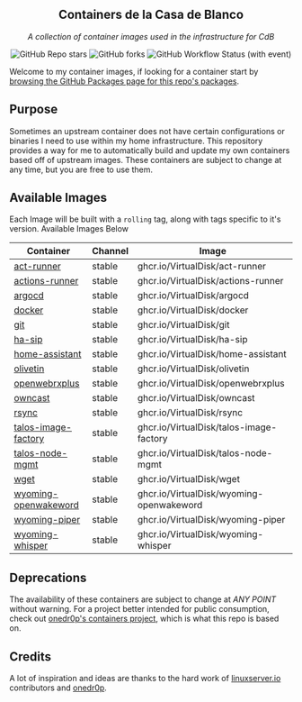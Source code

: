 <!---
NOTE: AUTO-GENERATED FILE
to edit this file, instead edit its template at: ./github/scripts/templates/README.md.j2
-->
<div align="center">


## Containers de la Casa de Blanco

_A collection of container images used in the infrastructure for CdB_

</div>

<div align="center">

![GitHub Repo stars](https://img.shields.io/github/stars/VirtualDisk/containers?style=for-the-badge)
![GitHub forks](https://img.shields.io/github/forks/VirtualDisk/containers?style=for-the-badge)
![GitHub Workflow Status (with event)](https://img.shields.io/github/actions/workflow/status/VirtualDisk/containers/release-scheduled.yaml?style=for-the-badge&label=Scheduled%20Release)

</div>

Welcome to my container images, if looking for a container start by [browsing the GitHub Packages page for this repo's packages](https://github.com/virtualdisk?tab=packages&repo_name=containers).

## Purpose

Sometimes an upstream container does not have certain configurations or binaries I need to use within my home infrastructure. This repository provides a way for me to automatically build and update my own containers based off of upstream images.
These containers are subject to change at any time, but you are free to use them.

## Available Images

Each Image will be built with a `rolling` tag, along with tags specific to it's version. Available Images Below

Container | Channel | Image
--- | --- | ---
[act-runner](https://github.com/VirtualDisk/containers/pkgs/container/act-runner) | stable | ghcr.io/VirtualDisk/act-runner
[actions-runner](https://github.com/VirtualDisk/containers/pkgs/container/actions-runner) | stable | ghcr.io/VirtualDisk/actions-runner
[argocd](https://github.com/VirtualDisk/containers/pkgs/container/argocd) | stable | ghcr.io/VirtualDisk/argocd
[docker](https://github.com/VirtualDisk/containers/pkgs/container/docker) | stable | ghcr.io/VirtualDisk/docker
[git](https://github.com/VirtualDisk/containers/pkgs/container/git) | stable | ghcr.io/VirtualDisk/git
[ha-sip](https://github.com/VirtualDisk/containers/pkgs/container/ha-sip) | stable | ghcr.io/VirtualDisk/ha-sip
[home-assistant](https://github.com/VirtualDisk/containers/pkgs/container/home-assistant) | stable | ghcr.io/VirtualDisk/home-assistant
[olivetin](https://github.com/VirtualDisk/containers/pkgs/container/olivetin) | stable | ghcr.io/VirtualDisk/olivetin
[openwebrxplus](https://github.com/VirtualDisk/containers/pkgs/container/openwebrxplus) | stable | ghcr.io/VirtualDisk/openwebrxplus
[owncast](https://github.com/VirtualDisk/containers/pkgs/container/owncast) | stable | ghcr.io/VirtualDisk/owncast
[rsync](https://github.com/VirtualDisk/containers/pkgs/container/rsync) | stable | ghcr.io/VirtualDisk/rsync
[talos-image-factory](https://github.com/VirtualDisk/containers/pkgs/container/talos-image-factory) | stable | ghcr.io/VirtualDisk/talos-image-factory
[talos-node-mgmt](https://github.com/VirtualDisk/containers/pkgs/container/talos-node-mgmt) | stable | ghcr.io/VirtualDisk/talos-node-mgmt
[wget](https://github.com/VirtualDisk/containers/pkgs/container/wget) | stable | ghcr.io/VirtualDisk/wget
[wyoming-openwakeword](https://github.com/VirtualDisk/containers/pkgs/container/wyoming-openwakeword) | stable | ghcr.io/VirtualDisk/wyoming-openwakeword
[wyoming-piper](https://github.com/VirtualDisk/containers/pkgs/container/wyoming-piper) | stable | ghcr.io/VirtualDisk/wyoming-piper
[wyoming-whisper](https://github.com/VirtualDisk/containers/pkgs/container/wyoming-whisper) | stable | ghcr.io/VirtualDisk/wyoming-whisper


## Deprecations

The availability of these containers are subject to change at *ANY POINT* without warning. For a project better intended for public consumption, check out [onedr0p's containers project](https://github.com/onedr0p/containers), which is what this repo is based on.

## Credits

A lot of inspiration and ideas are thanks to the hard work of [linuxserver.io](https://www.linuxserver.io/) contributors and [onedr0p](https://github.com/onedr0p).